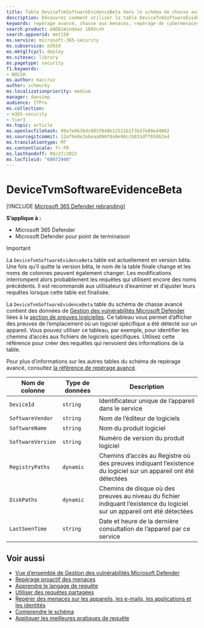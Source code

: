 ```yaml
---
title: Table DeviceTvmSoftwareEvidenceBeta dans le schéma de chasse avancé
description: Découvrez comment utiliser la table DeviceTvmSoftwareEvidenceBeta dans le schéma de chasse avancé.
keywords: repérage avancé, chasse aux menaces, repérage de cybermenaces, Microsoft 365 Defender, microsoft 365, m365, recherche, requête, télémétrie, référence de schéma, kusto, table, colonne, type de données, description, gestion des vulnérabilités & menaces, preuve, preuves logicielles, TVM, gestion des appareils, logiciels, inventaire, vulnérabilités, ID CVE, OS DeviceTvmSoftwareEvidenceBeta
search.product: eADQiWindows 10XVcnh
search.appverid: met150
ms.service: microsoft-365-security
ms.subservice: m365d
ms.mktglfcycl: deploy
ms.sitesec: library
ms.pagetype: security
f1.keywords:
- NOCSH
ms.author: maccruz
author: schmurky
ms.localizationpriority: medium
manager: dansimp
audience: ITPro
ms.collection:
- m365-security
- tier3
ms.topic: article
ms.openlocfilehash: 89a7e0636dc603f048b12511b1f3b37e88ed4002
ms.sourcegitcommit: 12af9e8e3a6eaa090fda9e98ccb831dff65863a4
ms.translationtype: MT
ms.contentlocale: fr-FR
ms.lasthandoff: 09/27/2022
ms.locfileid: "68072940"
---
```

# <a name="devicetvmsoftwareevidencebeta"></a>DeviceTvmSoftwareEvidenceBeta

[!INCLUDE [Microsoft 365 Defender rebranding](../includes/microsoft-defender.md)]


**S’applique à :**
- Microsoft 365 Defender
- Microsoft Defender pour point de terminaison

> [!IMPORTANT]
> La `DeviceTvmSoftwareEvidenceBeta` table est actuellement en version bêta. Une fois qu’il quitte la version bêta, le nom de la table finale change et les noms de colonnes peuvent également changer. Les modifications interrompent alors probablement les requêtes qui utilisent encore des noms précédents. Il est recommandé aux utilisateurs d’examiner et d’ajuster leurs requêtes lorsque cette table est finalisée. 

La `DeviceTvmSoftwareEvidenceBeta` table du schéma de chasse avancé contient des données de [Gestion des vulnérabilités Microsoft Defender](/windows/security/threat-protection/microsoft-defender-atp/next-gen-threat-and-vuln-mgt) liées à la [section de preuves logicielles](/microsoft-365/security/defender-endpoint/tvm-software-inventory#software-evidence). Ce tableau vous permet d’afficher des preuves de l’emplacement où un logiciel spécifique a été détecté sur un appareil. Vous pouvez utiliser ce tableau, par exemple, pour identifier les chemins d’accès aux fichiers de logiciels spécifiques. Utilisez cette référence pour créer des requêtes qui renvoient des informations de la table.

Pour plus d’informations sur les autres tables du schéma de repérage avancé, consultez [la référence de repérage avancé](advanced-hunting-schema-tables.md).

| Nom de colonne | Type de données | Description |
|-------------|-----------|-------------|
| `DeviceId` | `string` | Identificateur unique de l’appareil dans le service |
| `SoftwareVendor` | `string` | Nom de l’éditeur de logiciels |
| `SoftwareName` | `string` | Nom du produit logiciel |
| `SoftwareVersion` | `string` | Numéro de version du produit logiciel |
| `RegistryPaths` | `dynamic` | Chemins d’accès au Registre où des preuves indiquant l’existence du logiciel sur un appareil ont été détectées |
| `DiskPaths` | `dynamic` | Chemins de disque où des preuves au niveau du fichier indiquant l’existence du logiciel sur un appareil ont été détectées |
| `LastSeenTime` | `string` | Date et heure de la dernière consultation de l’appareil par ce service |

## <a name="related-topics"></a>Voir aussi

- [Vue d’ensemble de Gestion des vulnérabilités Microsoft Defender](/windows/security/threat-protection/microsoft-defender-atp/next-gen-threat-and-vuln-mgt)
- [Repérage proactif des menaces](advanced-hunting-overview.md)
- [Apprendre le langage de requête](advanced-hunting-query-language.md)
- [Utiliser des requêtes partagées](advanced-hunting-shared-queries.md)
- [Repérer des menaces sur les appareils, les e-mails, les applications et les identités](advanced-hunting-query-emails-devices.md)
- [Comprendre le schéma](advanced-hunting-schema-tables.md)
- [Appliquer les meilleures pratiques de requête](advanced-hunting-best-practices.md)
